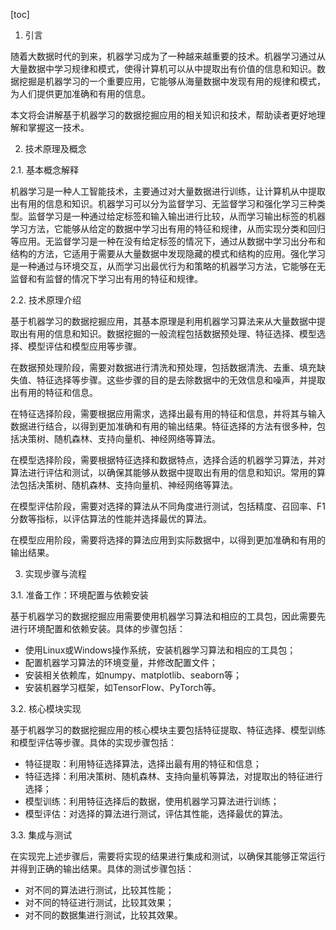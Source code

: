 
[toc]                    
                
                
1. 引言

随着大数据时代的到来，机器学习成为了一种越来越重要的技术。机器学习通过从大量数据中学习规律和模式，使得计算机可以从中提取出有价值的信息和知识。数据挖掘是机器学习的一个重要应用，它能够从海量数据中发现有用的规律和模式，为人们提供更加准确和有用的信息。

本文将会讲解基于机器学习的数据挖掘应用的相关知识和技术，帮助读者更好地理解和掌握这一技术。

2. 技术原理及概念

2.1. 基本概念解释

机器学习是一种人工智能技术，主要通过对大量数据进行训练，让计算机从中提取出有用的信息和知识。机器学习可以分为监督学习、无监督学习和强化学习三种类型。监督学习是一种通过给定标签和输入输出进行比较，从而学习输出标签的机器学习方法，它能够从给定的数据中学习出有用的特征和规律，从而实现分类和回归等应用。无监督学习是一种在没有给定标签的情况下，通过从数据中学习出分布和结构的方法，它适用于需要从大量数据中发现隐藏的模式和结构的应用。强化学习是一种通过与环境交互，从而学习出最优行为和策略的机器学习方法，它能够在无监督和有监督的情况下学习出有用的特征和规律。

2.2. 技术原理介绍

基于机器学习的数据挖掘应用，其基本原理是利用机器学习算法来从大量数据中提取出有用的信息和知识。数据挖掘的一般流程包括数据预处理、特征选择、模型选择、模型评估和模型应用等步骤。

在数据预处理阶段，需要对数据进行清洗和预处理，包括数据清洗、去重、填充缺失值、特征选择等步骤。这些步骤的目的是去除数据中的无效信息和噪声，并提取出有用的特征和信息。

在特征选择阶段，需要根据应用需求，选择出最有用的特征和信息，并将其与输入数据进行结合，以得到更加准确和有用的输出结果。特征选择的方法有很多种，包括决策树、随机森林、支持向量机、神经网络等算法。

在模型选择阶段，需要根据特征选择和数据特点，选择合适的机器学习算法，并对算法进行评估和测试，以确保其能够从数据中提取出有用的信息和知识。常用的算法包括决策树、随机森林、支持向量机、神经网络等算法。

在模型评估阶段，需要对选择的算法从不同角度进行测试，包括精度、召回率、F1分数等指标，以评估算法的性能并选择最优的算法。

在模型应用阶段，需要将选择的算法应用到实际数据中，以得到更加准确和有用的输出结果。

3. 实现步骤与流程

3.1. 准备工作：环境配置与依赖安装

基于机器学习的数据挖掘应用需要使用机器学习算法和相应的工具包，因此需要先进行环境配置和依赖安装。具体的步骤包括：

- 使用Linux或Windows操作系统，安装机器学习算法和相应的工具包；
- 配置机器学习算法的环境变量，并修改配置文件；
- 安装相关依赖库，如numpy、matplotlib、seaborn等；
- 安装机器学习框架，如TensorFlow、PyTorch等。

3.2. 核心模块实现

基于机器学习的数据挖掘应用的核心模块主要包括特征提取、特征选择、模型训练和模型评估等步骤。具体的实现步骤包括：

- 特征提取：利用特征选择算法，选择出最有用的特征和信息；
- 特征选择：利用决策树、随机森林、支持向量机等算法，对提取出的特征进行选择；
- 模型训练：利用特征选择后的数据，使用机器学习算法进行训练；
- 模型评估：对选择的算法进行测试，评估其性能，选择最优的算法。

3.3. 集成与测试

在实现完上述步骤后，需要将实现的结果进行集成和测试，以确保其能够正常运行并得到正确的输出结果。具体的测试步骤包括：

- 对不同的算法进行测试，比较其性能；
- 对不同的特征进行测试，比较其效果；
- 对不同的数据集进行测试，比较其效果。

